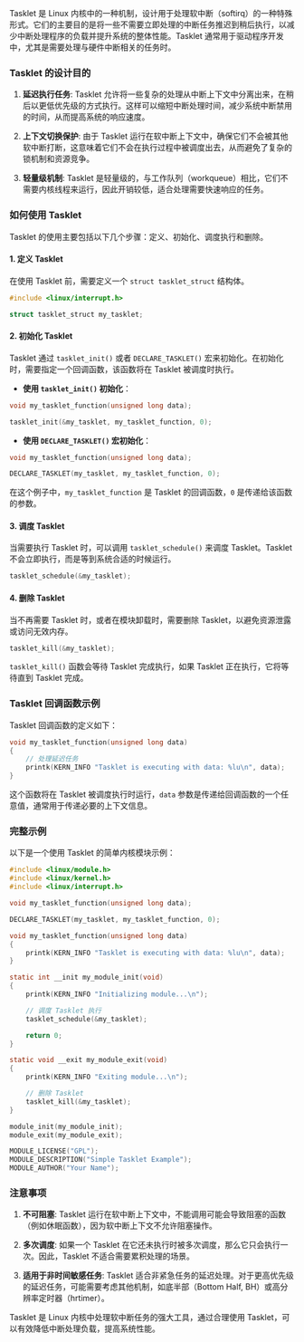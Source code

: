 Tasklet 是 Linux 内核中的一种机制，设计用于处理软中断（softirq）的一种特殊形式。它们的主要目的是将一些不需要立即处理的中断任务推迟到稍后执行，以减少中断处理程序的负载并提升系统的整体性能。Tasklet 通常用于驱动程序开发中，尤其是需要处理与硬件中断相关的任务时。

### Tasklet 的设计目的

1. **延迟执行任务**: Tasklet 允许将一些复杂的处理从中断上下文中分离出来，在稍后以更低优先级的方式执行。这样可以缩短中断处理时间，减少系统中断禁用的时间，从而提高系统的响应速度。

2. **上下文切换保护**: 由于 Tasklet 运行在软中断上下文中，确保它们不会被其他软中断打断，这意味着它们不会在执行过程中被调度出去，从而避免了复杂的锁机制和资源竞争。

3. **轻量级机制**: Tasklet 是轻量级的，与工作队列（workqueue）相比，它们不需要内核线程来运行，因此开销较低，适合处理需要快速响应的任务。

### 如何使用 Tasklet

Tasklet 的使用主要包括以下几个步骤：定义、初始化、调度执行和删除。

#### 1. 定义 Tasklet

在使用 Tasklet 前，需要定义一个 `struct tasklet_struct` 结构体。

```c
#include <linux/interrupt.h>

struct tasklet_struct my_tasklet;
```

#### 2. 初始化 Tasklet

Tasklet 通过 `tasklet_init()` 或者 `DECLARE_TASKLET()` 宏来初始化。在初始化时，需要指定一个回调函数，该函数将在 Tasklet 被调度时执行。

- **使用 `tasklet_init()` 初始化**：

```c
void my_tasklet_function(unsigned long data);

tasklet_init(&my_tasklet, my_tasklet_function, 0);
```

- **使用 `DECLARE_TASKLET()` 宏初始化**：

```c
void my_tasklet_function(unsigned long data);

DECLARE_TASKLET(my_tasklet, my_tasklet_function, 0);
```

在这个例子中，`my_tasklet_function` 是 Tasklet 的回调函数，`0` 是传递给该函数的参数。

#### 3. 调度 Tasklet

当需要执行 Tasklet 时，可以调用 `tasklet_schedule()` 来调度 Tasklet。Tasklet 不会立即执行，而是等到系统合适的时候运行。

```c
tasklet_schedule(&my_tasklet);
```

#### 4. 删除 Tasklet

当不再需要 Tasklet 时，或者在模块卸载时，需要删除 Tasklet，以避免资源泄露或访问无效内存。

```c
tasklet_kill(&my_tasklet);
```

`tasklet_kill()` 函数会等待 Tasklet 完成执行，如果 Tasklet 正在执行，它将等待直到 Tasklet 完成。

### Tasklet 回调函数示例

Tasklet 回调函数的定义如下：

```c
void my_tasklet_function(unsigned long data)
{
    // 处理延迟任务
    printk(KERN_INFO "Tasklet is executing with data: %lu\n", data);
}
```

这个函数将在 Tasklet 被调度执行时运行，`data` 参数是传递给回调函数的一个任意值，通常用于传递必要的上下文信息。

### 完整示例

以下是一个使用 Tasklet 的简单内核模块示例：

```c
#include <linux/module.h>
#include <linux/kernel.h>
#include <linux/interrupt.h>

void my_tasklet_function(unsigned long data);

DECLARE_TASKLET(my_tasklet, my_tasklet_function, 0);

void my_tasklet_function(unsigned long data)
{
    printk(KERN_INFO "Tasklet is executing with data: %lu\n", data);
}

static int __init my_module_init(void)
{
    printk(KERN_INFO "Initializing module...\n");

    // 调度 Tasklet 执行
    tasklet_schedule(&my_tasklet);

    return 0;
}

static void __exit my_module_exit(void)
{
    printk(KERN_INFO "Exiting module...\n");

    // 删除 Tasklet
    tasklet_kill(&my_tasklet);
}

module_init(my_module_init);
module_exit(my_module_exit);

MODULE_LICENSE("GPL");
MODULE_DESCRIPTION("Simple Tasklet Example");
MODULE_AUTHOR("Your Name");
```

### 注意事项

1. **不可阻塞**: Tasklet 运行在软中断上下文中，不能调用可能会导致阻塞的函数（例如休眠函数），因为软中断上下文不允许阻塞操作。

2. **多次调度**: 如果一个 Tasklet 在它还未执行时被多次调度，那么它只会执行一次。因此，Tasklet 不适合需要累积处理的场景。

3. **适用于非时间敏感任务**: Tasklet 适合非紧急任务的延迟处理。对于更高优先级的延迟任务，可能需要考虑其他机制，如底半部（Bottom Half, BH）或高分辨率定时器（hrtimer）。

Tasklet 是 Linux 内核中处理软中断任务的强大工具，通过合理使用 Tasklet，可以有效降低中断处理负载，提高系统性能。
